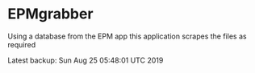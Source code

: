 # EPMgrabber
Using a database from the EPM app this application scrapes the files as required


Latest backup: Sun Aug 25 05:48:01 UTC 2019
